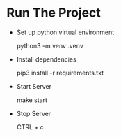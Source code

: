 # Run The Project
- Set up python virtual environment 

    python3 -m venv .venv

- Install dependencies

    pip3 install -r requirements.txt

- Start Server

    make start

- Stop Server

    CTRL + c
